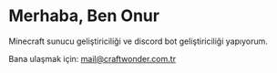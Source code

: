 # Merhaba, Ben Onur

Minecraft sunucu geliştiriciliği ve discord bot geliştiriciliği yapıyorum.

Bana ulaşmak için: mail@craftwonder.com.tr
